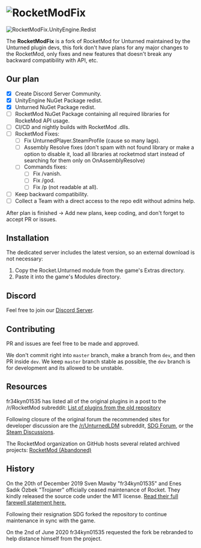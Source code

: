 # ![RocketModFix][rocketmodfix_logo]

![RocketModFix.UnityEngine.Redist][badge_RocketModFix.UnityEngine.Redist]

The **RocketModFix** is a fork of RocketMod for Unturned maintained by the Unturned plugin devs, this fork don't have plans for any major changes to the RocketMod, only fixes and new features that doesn't break any backward compatibility with API, etc.

## Our plan

- [x] Create Discord Server Community.
- [x] UnityEngine NuGet Package redist.
- [x] Unturned NuGet Package redist.
- [ ] RocketMod NuGet Package containing all required libraries for RockeMod API usage.
- [ ] CI/CD and nightly builds with RocketMod .dlls.
- [ ] RocketMod Fixes:
	- [ ] Fix UnturnedPlayer.SteamProfile (cause so many lags). 
	- [ ] Assembly Resolve fixes (don't spam with not found library or make a option to disable it, load all libraries at rocketmod start instead of searching for them only on OnAssemblyResolve)
	- [ ] Commands fixes:
		- [ ] Fix /vanish.
		- [ ] Fix /god.
		- [ ] Fix /p (not readable at all). 
- [ ] Keep backward compatibility.
- [ ] Collect a Team with a direct access to the repo edit without admins help.

After plan is finished -> Add new plans, keep coding, and don't forget to accept PR or issues.

## Installation

The dedicated server includes the latest version, so an external download is not necessary:
1. Copy the Rocket.Unturned module from the game's Extras directory.
2. Paste it into the game's Modules directory.

## Discord

Feel free to join our [Discord Server][discordserver_url].

## Contributing

PR and issues are feel free to be made and approved.

We don't commit right into `master` branch, make a branch from `dev`, and then PR inside `dev`. We keep `master` branch stable as possible, the `dev` branch is for development and its allowed to be unstable.

## Resources

fr34kyn01535 has listed all of the original plugins in a post to the /r/RocketMod subreddit: [List of plugins from the old repository](https://www.reddit.com/r/rocketmod/comments/ek4i7b/)

Following closure of the original forum the recommended sites for developer discussion are the [/r/UnturnedLDM](https://www.reddit.com/r/UnturnedLDM/) subreddit, [SDG Forum](https://forum.smartlydressedgames.com/c/modding/ldm), or the [Steam Discussions](https://steamcommunity.com/app/304930/discussions/17/).

The RocketMod organization on GitHub hosts several related archived projects: [RocketMod (Abandoned)](https://github.com/RocketMod)

## History

On the 20th of December 2019 Sven Mawby "fr34kyn01535" and Enes Sadık Özbek "Trojaner" officially ceased maintenance of Rocket. They kindly released the source code under the MIT license. [Read their full farewell statement here.](https://github.com/RocketMod/Rocket/blob/master/Farewell.md)

Following their resignation SDG forked the repository to continue maintenance in sync with the game.

On the 2nd of June 2020 fr34kyn01535 requested the fork be rebranded to help distance himself from the project.

[rocketmodfix_logo]: https://raw.githubusercontent.com/RocketModFix/RocketModFix/master/resources/RocketModFix.png

[badge_RocketModFix.UnityEngine.Redist]: https://img.shields.io/nuget/v/RocketModFix.UnityEngine.Redist?label=RocketModFix.UnityEngine.Redist&link=https%3A%2F%2Fwww.nuget.org%2Fpackages%2FRocketModFix.UnityEngine.Redist

[discordserver_url]: https://discord.gg/z6VM7taWeG 